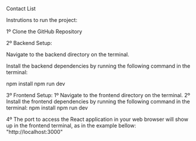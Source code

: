Contact List 

Instrutions to run the project:

1º Clone the GitHub Repository

2º Backend Setup:

Navigate to the backend directory on the terminal.

Install the backend dependencies by running the following command in the terminal:

npm install
npm run dev

3º Frontend Setup:
  1º Navigate to the frontend directory on the terminal.
  2º Install the frontend dependencies by running the following command in the terminal:
    npm install
    npm run dev
 
4º The port to access the React application in your web browser will show up in the frontend terminal, as in the example bellow: 
  "http://localhost:3000"
